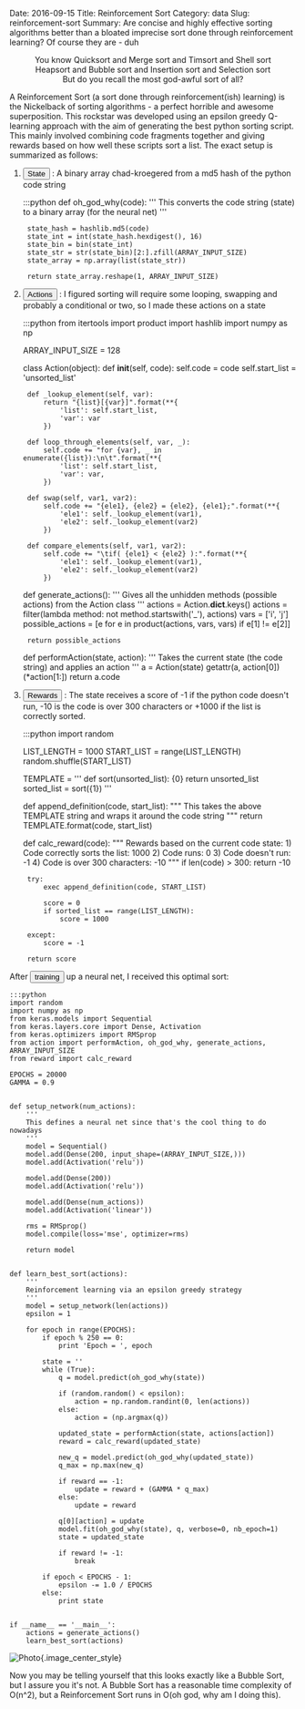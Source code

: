 Date: 2016-09-15 
Title: Reinforcement Sort 
Category: data
Slug: reinforcement-sort 
Summary: Are concise and highly effective sorting algorithms better than a bloated imprecise sort done through reinforcement learning? Of course they are - duh

<p align="center">
You know Quicksort and Merge sort and Timsort and Shell sort <br>
Heapsort and Bubble sort and Insertion sort and Selection sort <br>
But do you recall the most god-awful sort of all? 
</p>

A Reinforcement Sort (a sort done through reinforcement(ish) learning) is the Nickelback of sorting 
algorithms - a perfect horrible and awesome superposition. This rockstar was developed using an 
epsilon greedy Q-learning approach with the aim of generating the best python sorting script. This mainly 
involved combining code fragments together and giving rewards based on how well these scripts sort a list. 
The exact setup is summarized as follows:

1) <button class="btn btn-default btn-sm toggle-start-hidden">State</button> : A binary array chad-kroegered from a md5 hash of the python code string <br>

    :::python
    def oh_god_why(code):
        '''
        This converts the code string (state) to a binary array (for the neural net)
        '''
    
        state_hash = hashlib.md5(code)
        state_int = int(state_hash.hexdigest(), 16)
        state_bin = bin(state_int)
        state_str = str(state_bin)[2:].zfill(ARRAY_INPUT_SIZE)
        state_array = np.array(list(state_str))
    
        return state_array.reshape(1, ARRAY_INPUT_SIZE)
2) <button class="btn btn-default btn-sm toggle-start-hidden">Actions</button> : I figured sorting will require some looping, swapping and probably a conditional or two, so I made these actions on a state
    
    :::python
    from itertools import product
    import hashlib
    import numpy as np
    
    ARRAY_INPUT_SIZE = 128
    
    
    class Action(object):
        def __init__(self, code):
            self.code = code
            self.start_list = 'unsorted_list'
    
        def _lookup_element(self, var):
            return "{list}[{var}]".format(**{
                'list': self.start_list,
                'var': var
            })
    
        def loop_through_elements(self, var, _):
            self.code += "for {var}, _ in enumerate({list}):\n\t".format(**{
                'list': self.start_list,
                'var': var,
            })
    
        def swap(self, var1, var2):
            self.code += "{ele1}, {ele2} = {ele2}, {ele1};".format(**{
                'ele1': self._lookup_element(var1),
                'ele2': self._lookup_element(var2)
            })
    
        def compare_elements(self, var1, var2):
            self.code += "\tif( {ele1} < {ele2} ):".format(**{
                'ele1': self._lookup_element(var1),
                'ele2': self._lookup_element(var2)
            })
    
    
    def generate_actions():
        '''
        Gives all the unhidden methods (possible actions) from the Action class
        '''
        actions = Action.__dict__.keys()
        actions = filter(lambda method: not method.startswith('_'), actions)
        vars = ['i', 'j']
        possible_actions = [e for e in product(actions, vars, vars) if e[1] != e[2]]
    
        return possible_actions

    def performAction(state, action):
        '''
        Takes the current state (the code string) and applies an action
        '''
        a = Action(state)
        getattr(a, action[0])(*action[1:])
        return a.code        
    
3) <button class="btn btn-default btn-sm toggle-start-hidden">Rewards</button> : The state receives a score of -1 if the python code doesn't run, -10 is the code is over 300 characters or +1000 if the list is correctly sorted.
        
    :::python
    import random
    
    LIST_LENGTH = 1000
    START_LIST = range(LIST_LENGTH)
    random.shuffle(START_LIST)
    
    TEMPLATE = '''
    def sort(unsorted_list):
        {0}
        return unsorted_list
    sorted_list = sort({1})
    '''
    
    
    def append_definition(code, start_list):
        """
        This takes the above TEMPLATE string and wraps it around the code string
        """
        return TEMPLATE.format(code, start_list)
    
    
    def calc_reward(code):
        """
        Rewards based on the current code state:
            1) Code correctly sorts the list: 1000
            2) Code runs: 0
            3) Code doesn't run: -1
            4) Code is over 300 characters: -10
        """
        if len(code) > 300:
            return -10
    
        try:
            exec append_definition(code, START_LIST)
    
            score = 0
            if sorted_list == range(LIST_LENGTH):
                score = 1000
    
        except:
            score = -1
    
        return score
    
After <button class="btn btn-default btn-sm toggle-start-hidden">training</button> up a neural net, 
I received this optimal sort: 
    
    :::python
    import random
    import numpy as np
    from keras.models import Sequential
    from keras.layers.core import Dense, Activation
    from keras.optimizers import RMSprop
    from action import performAction, oh_god_why, generate_actions, ARRAY_INPUT_SIZE
    from reward import calc_reward
    
    EPOCHS = 20000
    GAMMA = 0.9
    
    
    def setup_network(num_actions):
        '''
        This defines a neural net since that's the cool thing to do nowadays
        '''
        model = Sequential()
        model.add(Dense(200, input_shape=(ARRAY_INPUT_SIZE,)))
        model.add(Activation('relu'))
    
        model.add(Dense(200))
        model.add(Activation('relu'))
    
        model.add(Dense(num_actions))
        model.add(Activation('linear'))
    
        rms = RMSprop()
        model.compile(loss='mse', optimizer=rms)
    
        return model
    
    
    def learn_best_sort(actions):
        '''
        Reinforcement learning via an epsilon greedy strategy
        '''
        model = setup_network(len(actions))
        epsilon = 1
    
        for epoch in range(EPOCHS):
            if epoch % 250 == 0:
                print 'Epoch = ', epoch
    
            state = ''
            while (True):
                q = model.predict(oh_god_why(state))
    
                if (random.random() < epsilon):
                    action = np.random.randint(0, len(actions))
                else:
                    action = (np.argmax(q))
    
                updated_state = performAction(state, actions[action])
                reward = calc_reward(updated_state)
    
                new_q = model.predict(oh_god_why(updated_state))
                q_max = np.max(new_q)
    
                if reward == -1:
                    update = reward + (GAMMA * q_max)
                else:
                    update = reward
    
                q[0][action] = update
                model.fit(oh_god_why(state), q, verbose=0, nb_epoch=1)
                state = updated_state
    
                if reward != -1:
                    break
    
            if epoch < EPOCHS - 1:
                epsilon -= 1.0 / EPOCHS
            else:
                print state
    
    
    if __name__ == '__main__':
        actions = generate_actions()
        learn_best_sort(actions)
 
![Photo]({attach}/assets/data/2016/reinforcement-sort.png){.image_center_style}

Now you may be telling yourself that this looks exactly like a Bubble Sort, but I assure you it's not. 
A Bubble Sort has a reasonable time complexity of O(n^2), but a Reinforcement Sort 
runs in O(oh god, why am I doing this).
